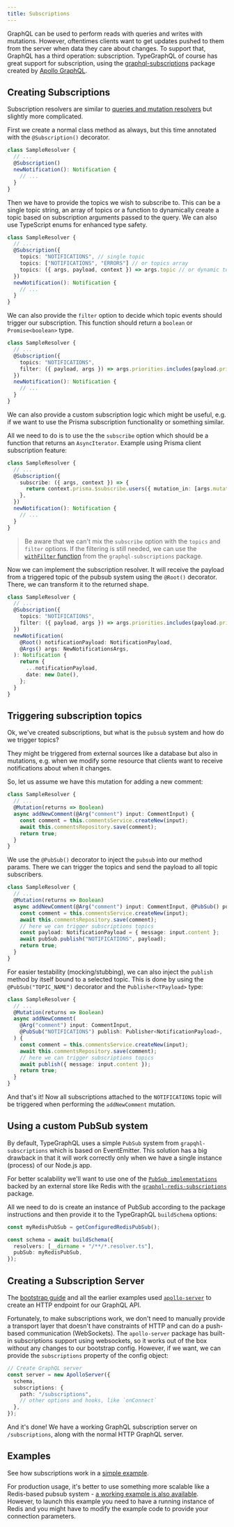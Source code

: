 ```yaml
---
title: Subscriptions
---
```


GraphQL can be used to perform reads with queries and writes with mutations.
However, oftentimes clients want to get updates pushed to them from the server when data they care about changes.
To support that, GraphQL has a third operation: subscription. TypeGraphQL of course has great support for subscription, using the [graphql-subscriptions](https://github.com/apollographql/graphql-subscriptions) package created by [Apollo GraphQL](https://www.apollographql.com/).

## Creating Subscriptions

Subscription resolvers are similar to [queries and mutation resolvers](resolvers.md) but slightly more complicated.

First we create a normal class method as always, but this time annotated with the `@Subscription()` decorator.

```typescript
class SampleResolver {
  // ...
  @Subscription()
  newNotification(): Notification {
    // ...
  }
}
```

Then we have to provide the topics we wish to subscribe to. This can be a single topic string, an array of topics or a function to dynamically create a topic based on subscription arguments passed to the query. We can also use TypeScript enums for enhanced type safety.

```typescript
class SampleResolver {
  // ...
  @Subscription({
    topics: "NOTIFICATIONS", // single topic
    topics: ["NOTIFICATIONS", "ERRORS"] // or topics array
    topics: ({ args, payload, context }) => args.topic // or dynamic topic function
  })
  newNotification(): Notification {
    // ...
  }
}
```

We can also provide the `filter` option to decide which topic events should trigger our subscription.
This function should return a `boolean` or `Promise<boolean>` type.

```typescript
class SampleResolver {
  // ...
  @Subscription({
    topics: "NOTIFICATIONS",
    filter: ({ payload, args }) => args.priorities.includes(payload.priority),
  })
  newNotification(): Notification {
    // ...
  }
}
```

We can also provide a custom subscription logic which might be useful, e.g. if we want to use the Prisma subscription functionality or something similar.

All we need to do is to use the the `subscribe` option which should be a function that returns an `AsyncIterator`. Example using Prisma client subscription feature:

```typescript
class SampleResolver {
  // ...
  @Subscription({
    subscribe: ({ args, context }) => {
      return context.prisma.$subscribe.users({ mutation_in: [args.mutationType] });
    },
  })
  newNotification(): Notification {
    // ...
  }
}
```

> Be aware that we can't mix the `subscribe` option with the `topics` and `filter` options. If the filtering is still needed, we can use the [`withFilter` function](https://github.com/apollographql/graphql-subscriptions#filters) from the `graphql-subscriptions` package.

Now we can implement the subscription resolver. It will receive the payload from a triggered topic of the pubsub system using the `@Root()` decorator. There, we can transform it to the returned shape.

```typescript
class SampleResolver {
  // ...
  @Subscription({
    topics: "NOTIFICATIONS",
    filter: ({ payload, args }) => args.priorities.includes(payload.priority),
  })
  newNotification(
    @Root() notificationPayload: NotificationPayload,
    @Args() args: NewNotificationsArgs,
  ): Notification {
    return {
      ...notificationPayload,
      date: new Date(),
    };
  }
}
```

## Triggering subscription topics

Ok, we've created subscriptions, but what is the `pubsub` system and how do we trigger topics?

They might be triggered from external sources like a database but also in mutations,
e.g. when we modify some resource that clients want to receive notifications about when it changes.

So, let us assume we have this mutation for adding a new comment:

```typescript
class SampleResolver {
  // ...
  @Mutation(returns => Boolean)
  async addNewComment(@Arg("comment") input: CommentInput) {
    const comment = this.commentsService.createNew(input);
    await this.commentsRepository.save(comment);
    return true;
  }
}
```

We use the `@PubSub()` decorator to inject the `pubsub` into our method params.
There we can trigger the topics and send the payload to all topic subscribers.

```typescript
class SampleResolver {
  // ...
  @Mutation(returns => Boolean)
  async addNewComment(@Arg("comment") input: CommentInput, @PubSub() pubSub: PubSubEngine) {
    const comment = this.commentsService.createNew(input);
    await this.commentsRepository.save(comment);
    // here we can trigger subscriptions topics
    const payload: NotificationPayload = { message: input.content };
    await pubSub.publish("NOTIFICATIONS", payload);
    return true;
  }
}
```

For easier testability (mocking/stubbing), we can also inject the `publish` method by itself bound to a selected topic.
This is done by using the `@PubSub("TOPIC_NAME")` decorator and the `Publisher<TPayload>` type:

```typescript
class SampleResolver {
  // ...
  @Mutation(returns => Boolean)
  async addNewComment(
    @Arg("comment") input: CommentInput,
    @PubSub("NOTIFICATIONS") publish: Publisher<NotificationPayload>,
  ) {
    const comment = this.commentsService.createNew(input);
    await this.commentsRepository.save(comment);
    // here we can trigger subscriptions topics
    await publish({ message: input.content });
    return true;
  }
}
```

And that's it! Now all subscriptions attached to the `NOTIFICATIONS` topic will be triggered when performing the `addNewComment` mutation.

## Using a custom PubSub system

By default, TypeGraphQL uses a simple `PubSub` system from `grapqhl-subscriptions` which is based on EventEmitter.
This solution has a big drawback in that it will work correctly only when we have a single instance (process) of our Node.js app.

For better scalability we'll want to use one of the [`PubSub implementations`](https://github.com/apollographql/graphql-subscriptions#pubsub-implementations) backed by an external store like Redis with the [`graphql-redis-subscriptions`](https://github.com/davidyaha/graphql-redis-subscriptions) package.

All we need to do is create an instance of PubSub according to the package instructions and then provide it to the TypeGraphQL `buildSchema` options:

```typescript
const myRedisPubSub = getConfiguredRedisPubSub();

const schema = await buildSchema({
  resolvers: [__dirname + "/**/*.resolver.ts"],
  pubSub: myRedisPubSub,
});
```

## Creating a Subscription Server

The [bootstrap guide](bootstrap.md) and all the earlier examples used [`apollo-server`](https://github.com/apollographql/apollo-server) to create an HTTP endpoint for our GraphQL API.

Fortunately, to make subscriptions work, we don't need to manually provide a transport layer that doesn't have constraints of HTTP and can do a push-based communication (WebSockets).
The `apollo-server` package has built-in subscriptions support using websockets, so it works out of the box without any changes to our bootstrap config. However, if we want, we can provide the `subscriptions` property of the config object:

```typescript
// Create GraphQL server
const server = new ApolloServer({
  schema,
  subscriptions: {
    path: "/subscriptions",
    // other options and hooks, like `onConnect`
  },
});
```

And it's done! We have a working GraphQL subscription server on `/subscriptions`, along with the normal HTTP GraphQL server.

## Examples

See how subscriptions work in a [simple example](https://github.com/MichalLytek/type-graphql/tree/master/examples/simple-subscriptions).

For production usage, it's better to use something more scalable like a Redis-based pubsub system - [a working example is also available](https://github.com/MichalLytek/type-graphql/tree/master/examples/redis-subscriptions).
However, to launch this example you need to have a running instance of Redis and you might have to modify the example code to provide your connection parameters.
